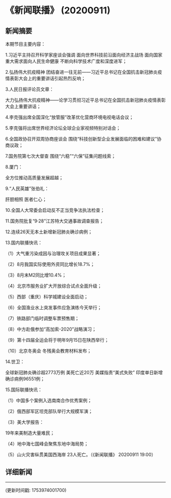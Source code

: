 # 《新闻联播》 (20200911)

## 新闻摘要

本期节目主要内容：

1.习近平主持召开科学家座谈会强调 面向世界科技前沿面向经济主战场 面向国家重大需求面向人民生命健康 不断向科学技术广度和深度进军；

2.弘扬伟大抗疫精神 团结奋进一往无前——习近平总书记在全国抗击新冠肺炎疫情表彰大会上的重要讲话引起热烈反响；

3.人民日报评论员文章：

大力弘扬伟大抗疫精神——论学习贯彻习近平总书记在全国抗击新冠肺炎疫情表彰大会上重要讲话；

4.李克强出席全国深化“放管服”改革优化营商环境电视电话会议；

5.李克强将出席世界经济论坛全球企业家视频特别对话会；

6.全国政协召开双周协商座谈会 围绕“科技创新型企业发展面临的困难和建议”协商议政；

7.国务院第七次大督查 围绕“六稳”“六保”征集问题线索；

8.厦门：

全方位推动高质量发展超越；

9.“人民英雄”张伯礼：

肝胆相照 医者仁心；

10.全国人大常委会启动反不正当竞争法执法检查；

11.国务院批复“9·28”江苏特大交通事故调查报告；

12.连续26天无本土新增新冠肺炎确诊病例；

13.国内联播快讯：

（1）大气重污染成因与治理攻关项目成果显著；

（2）8月我国实际使用外资同比增长18.7%；

（3）8月末M2同比增10.4%；

（4）北京市服务业扩大开放综合试点全面升级；

（5）西部（重庆）科学城建设全面启动；

（6）全国渔业水上突发事件应急演练今天举行；

（7）铁路部门临时调整车票预售期；

（8）中方赴俄参加“高加索-2020”战略演习；

（9）第十四届全运会将于明年9月15日在陕西举行；

（10）北京冬奥会 冬残奥会教育材料发布；

14.世卫：

全球新冠肺炎确诊超2773万例 美死亡近20万 美媒指责“美式失败” 印度单日新增确诊病例96551例；

15.国际联播快讯：

（1）中国多个案例入选南南合作优秀案例；

（2）俄西部军区坦克部队举行大规模军演；

（3）美大学报告：

19年来美制造大量难民；

（4）地中海七国峰会聚焦东地中海局势；

（5）山火灾害纵贯美国西海岸 23人死亡。（《新闻联播》 20200911 19:00）

## 详细新闻

---

(更新时间戳: 1753974001700)

